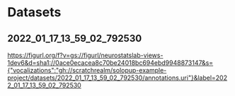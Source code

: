 # Datasets

## 2022_01_17_13_59_02_792530

https://figurl.org/f?v=gs://figurl/neurostatslab-views-1dev6&d=sha1://0ace0ecacea8c70be24018bc694ebd9948873147&s={"vocalizations":"gh://scratchrealm/solopup-example-project/datasets/2022_01_17_13_59_02_792530/annotations.uri"}&label=2022_01_17_13_59_02_792530